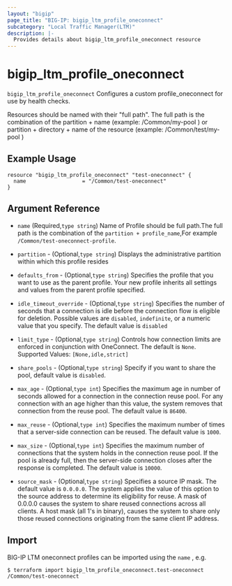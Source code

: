 ```yaml
---
layout: "bigip"
page_title: "BIG-IP: bigip_ltm_profile_oneconnect"
subcategory: "Local Traffic Manager(LTM)"
description: |-
  Provides details about bigip_ltm_profile_oneconnect resource
---
```


# bigip\_ltm\_profile_oneconnect

`bigip_ltm_profile_oneconnect` Configures a custom profile_oneconnect for use by health checks.

Resources should be named with their "full path". The full path is the combination of the partition + name (example: /Common/my-pool ) or  partition + directory + name of the resource  (example: /Common/test/my-pool )

## Example Usage


```hcl
resource "bigip_ltm_profile_oneconnect" "test-oneconnect" {
  name                  = "/Common/test-oneconnect"
}

```      

## Argument Reference

* `name` (Required,`type string`) Name of Profile should be full path.The full path is the combination of the `partition + profile_name`,For example `/Common/test-oneconnect-profile`.

* `partition` - (Optional,`type string`) Displays the administrative partition within which this profile resides

* `defaults_from` - (Optional,`type string`) Specifies the profile that you want to use as the parent profile. Your new profile inherits all settings and values from the parent profile specified.

* `idle_timeout_override` - (Optional,`type string`) Specifies the number of seconds that a connection is idle before the connection flow is eligible for deletion. Possible values are `disabled`, `indefinite`, or a numeric value that you specify. The default value is `disabled`

* `limit_type` - (Optional,`type string`) Controls how connection limits are enforced in conjunction with OneConnect. The default is `None`. Supported Values: `[None,idle,strict]`

* `share_pools` - (Optional,`type string`) Specify if you want to share the pool, default value is `disabled`.

* `max_age` - (Optional,`type int`) Specifies the maximum age in number of seconds allowed for a connection in the connection reuse pool. For any connection with an age higher than this value, the system removes that connection from the reuse pool. The default value is `86400`.

* `max_reuse` - (Optional,`type int`) Specifies the maximum number of times that a server-side connection can be reused. The default value is `1000`.

* `max_size` - (Optional,`type int`) Specifies the maximum number of connections that the system holds in the connection reuse pool. If the pool is already full, then the server-side connection closes after the response is completed. The default value is `10000`.

* `source_mask` - (Optional,`type string`) Specifies a source IP mask. The default value is `0.0.0.0`. The system applies the value of this option to the source address to determine its eligibility for reuse. A mask of 0.0.0.0 causes the system to share reused connections across all clients. A host mask (all 1's in binary), causes the system to share only those reused connections originating from the same client IP address.


## Import

BIG-IP LTM oneconnect profiles can be imported using the `name` , e.g.

```
$ terraform import bigip_ltm_profile_oneconnect.test-oneconnect /Common/test-oneconnect
```
